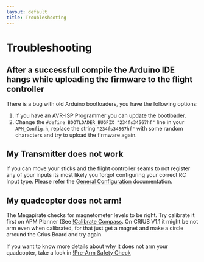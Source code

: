 ```yaml
---
layout: default
title: Troubleshooting
---
```


# Troubleshooting

## After a successfull compile the Arduino IDE hangs while uploading the firmware to the flight controller

There is a bug with old Arduino bootloaders, you have the following options:

1. If you have an AVR-ISP Programmer you can update the bootloader.
2. Change the ```#define BOOTLOADER_BUGFIX "234fs34567hf"``` line in your ```APM_Config.h```, replace the string ```"234fs34567hf"``` with some random characters and try to upload the firmware again.

## My Transmitter does not work

If you can move your sticks and the flight controller seams to not register any of your inputs its most likely you forgot configuring your correct RC Input type.
Please refer the [General Configuration](general_configuration#rc_input_type_configuration) documentation.


## My quadcopter does not arm!

The Megapirate checks for magnetometer levels to be right. Try calibrate it first on APM Planner (See [!Calibrate Compass](http://copter.ardupilot.com/wiki/initial-setup/configuring-hardware/#Calibrate_Compass). On CRIUS V1.1 it might be not arm even when calibrated, for that just get a magnet and make a circle arround the Crius Board and try again.

If you want to know more details about why it does not arm your quadcopter, take a look in [!Pre-Arm Safety Check](http://copter.ardupilot.com/wiki/prearm_safety_check/)
